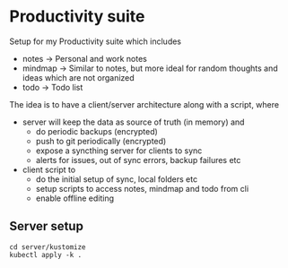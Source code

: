 # Productivity suite

Setup for my Productivity suite which includes

* notes -> Personal and work notes
* mindmap -> Similar to notes, but more ideal for random thoughts and ideas which are not organized
* todo -> Todo list

The idea is to have a client/server architecture along with a script, where

* server will keep the data as source of truth (in memory) and
  * do periodic backups (encrypted)
  * push to git periodically (encrypted)
  * expose a syncthing server for clients to sync
  * alerts for issues, out of sync errors, backup failures etc
* client script to
  * do the initial setup of sync, local folders etc
  * setup scripts to access notes, mindmap and todo from cli
  * enable offline editing


## Server setup

```
cd server/kustomize
kubectl apply -k .
```
